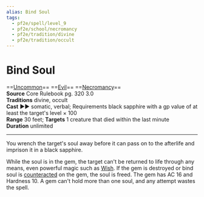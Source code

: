 ```yaml
---
alias: Bind Soul
tags:
  - pf2e/spell/level_9
  - pf2e/school/necromancy
  - pf2e/tradition/divine
  - pf2e/tradition/occult
---
```


# Bind Soul

==[Uncommon](Uncommon.md)== ==[Evil](Evil.md)== ==[Necromancy](Necromancy.md)==  
__Source__ Core Rulebook pg. 320 3.0  
**Traditions** divine, occult  
**Cast** ►► somatic, verbal; Requirements black sapphire with a gp value of at least the target's level × 100  
**Range** 30 feet; **Targets** 1 creature that died within the last minute  
**Duration** unlimited

---

You wrench the target's soul away before it can pass on to the afterlife and imprison it in a black sapphire.

While the soul is in the gem, the target can't be returned to life through any means, even powerful magic such as [Wish](Wish.md). If the gem is destroyed or bind soul is [counteracted](Counteracting.md) on the gem, the soul is freed. The gem has AC 16 and Hardness 10. A gem can't hold more than one soul, and any attempt wastes the spell.
